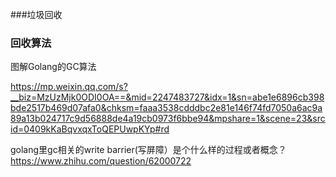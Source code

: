 ###垃圾回收

### 回收算法
图解Golang的GC算法

https://mp.weixin.qq.com/s?__biz=MzUzMjk0ODI0OA==&mid=2247483727&idx=1&sn=abe1e6896cb398bde2517b469d07afa0&chksm=faaa3538cdddbc2e81e146f74fd7050a6ac9a89a13b024717c9d56888de4a19cb0973f6bbe94&mpshare=1&scene=23&srcid=0409kKaBqvxqxToQEPUwpKYp#rd


golang里gc相关的write barrier(写屏障）是个什么样的过程或者概念？
https://www.zhihu.com/question/62000722
